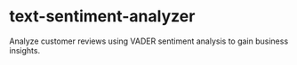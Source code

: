 # text-sentiment-analyzer
Analyze customer reviews using VADER sentiment analysis to gain business insights.
